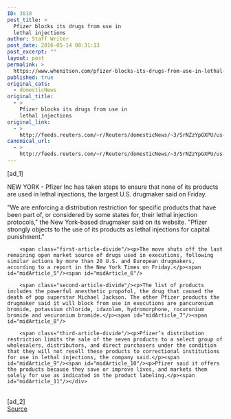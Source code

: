 ```yaml
---
ID: 3618
post_title: >
  Pfizer blocks its drugs from use in
  lethal injections
author: Staff Writer
post_date: 2016-05-14 08:31:13
post_excerpt: ""
layout: post
permalink: >
  https://www.whenitson.com/pfizer-blocks-its-drugs-from-use-in-lethal-injections/
published: true
original_cats:
  - domesticNews
original_title:
  - >
    Pfizer blocks its drugs from use in
    lethal injections
original_link:
  - >
    http://feeds.reuters.com/~r/Reuters/domesticNews/~3/SrNZzYpGXPU/us-pfizer-deathpenalty-idUSKCN0Y42GF
canonical_url:
  - >
    http://feeds.reuters.com/~r/Reuters/domesticNews/~3/SrNZzYpGXPU/us-pfizer-deathpenalty-idUSKCN0Y42GF
---
```

 [ad_1]
<br><div id="articleText">
<span id="midArticle_start"/>

<span id="midArticle_0"/><span class="focusParagraph" readability="4"><p><span class="articleLocation">NEW YORK</span> - Pfizer Inc has taken steps to ensure that none of its products are used in lethal injections, the largest U.S. drugmaker said on Friday.</p></span><span id="midArticle_1"/><span id="midArticle_2"/><p>"We are enforcing a distribution restriction for specific products that have been part of, or considered by some states for, their lethal injection protocols," the New York-based drugmaker said on its website. "Pfizer strongly objects to the use of its products as lethal injections for capital punishment."</p><span id="midArticle_3"/><span id="midArticle_4"/>
        
        <span class="first-article-divide"/><p>The move shuts off the last remaining open market source of drugs used in executions, following similar actions by more than 20 U.S. and European drugmakers, according to a report in the New York Times on Friday.</p><span id="midArticle_5"/><span id="midArticle_6"/>
        
        <span class="second-article-divide"/><p>The list of products includes the powerful anesthetic propofol, the drug that caused the death of pop superstar Michael Jackson. The other Pfizer products the drugmaker said it will block from use in executions are pancuronium bromide, potassium chloride, idazolam, hydromorphone, rocuronium bromide and vecuronium bromide.</p><span id="midArticle_7"/><span id="midArticle_8"/>
        
        <span class="third-article-divide"/><p>Pfizer’s distribution restriction limits the sale of the seven products to a select group of wholesalers, distributors, and direct purchasers under the condition that they will not resell these products to correctional institutions for use in lethal injections, the company said.</p><span id="midArticle_9"/><span id="midArticle_10"/><p>Pfizer said it offers the products because they save or improve lives, and markets them solely for use as indicated in the product labeling.</p><span id="midArticle_11"/></div>
<br>[ad_2]
<br><a href="http://feeds.reuters.com/~r/Reuters/domesticNews/~3/SrNZzYpGXPU/us-pfizer-deathpenalty-idUSKCN0Y42GF">Source </a>